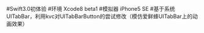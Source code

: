 #Swift3.0初体验
#环境 Xcode8 beta1 
#模拟器 iPhone5 SE
#基于系统UITabBar，利用kvc对UITabBarButton的尝试修改（模仿爱鲜蜂UITabBar上的动画效果）
